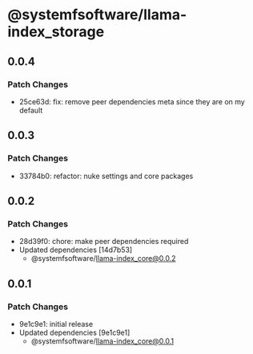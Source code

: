 # @systemfsoftware/llama-index_storage

## 0.0.4

### Patch Changes

- 25ce63d: fix: remove peer dependencies meta since they are on my default

## 0.0.3

### Patch Changes

- 33784b0: refactor: nuke settings and core packages

## 0.0.2

### Patch Changes

- 28d39f0: chore: make peer dependencies required
- Updated dependencies [14d7b53]
  - @systemfsoftware/llama-index_core@0.0.2

## 0.0.1

### Patch Changes

- 9e1c9e1: initial release
- Updated dependencies [9e1c9e1]
  - @systemfsoftware/llama-index_core@0.0.1
